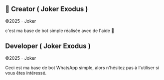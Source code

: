 ## 👑 Creator ( Joker Exodus )
©2025 - Joker

c'est ma base de bot simple réalisée avec de l'aide 🧚

## Developer ( Joker Exodus )
©2025 - Joker

Ceci est ma base de bot WhatsApp simple, alors n'hésitez pas à l'utiliser si vous êtes intéressé.
